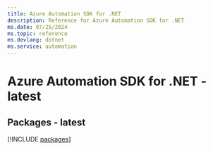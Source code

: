 ```yaml
---
title: Azure Automation SDK for .NET
description: Reference for Azure Automation SDK for .NET
ms.date: 07/25/2024
ms.topic: reference
ms.devlang: dotnet
ms.service: automation
---
```

# Azure Automation SDK for .NET - latest
## Packages - latest
[!INCLUDE [packages](automation-index.md)]